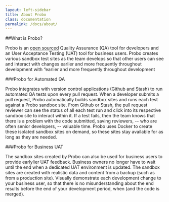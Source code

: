 ```yaml
---
layout: left-sidebar
title: About Probo
class: documentation
permalink: /docs/about/
---
```

##What is Probo?

Probo is an [open sourced](https://github.com/ProboCI/probo) Quality Assurance (QA) tool for developers and an User Acceptance Testing (UAT) tool for business users. Probo creates various sandbox test sites as the team develops so that other users can see and interact with changes earlier and more frequently throughout development  with “earlier and more frequently throughout development

###Probo for Automated QA

Probo integrates with version control applications (Github and Stash) to run automated QA tests upon every pull request. When a developer submits a pull request, Probo automatically builds sandbox sites and runs each test against a Probo sandbox site. From Github or Stash, the pull request reviewer can see the status of all each test run and click into its respective sandbox site to interact within it. If a test fails, then the team knows that there is a problem with the code submitted, saving reviewers, -- who are often senior developers, -- valuable time. Probo uses Docker to create these isolated sandbox sites on demand, so these sites stay available for as long as they are needed.

###Probo for Business UAT

The sandbox sites created by Probo can also be used for business users to provide earlylier UAT feedback. Business owners no longer have to wait until the end when a dedicated UAT environment is updated. The sandbox sites are created with realistic data and content from a backup (such as  from a production site). Visually demonstrate each development change to your business user, so that there is no misunderstanding about the end results before the end of your development period, when (and the code is merged).